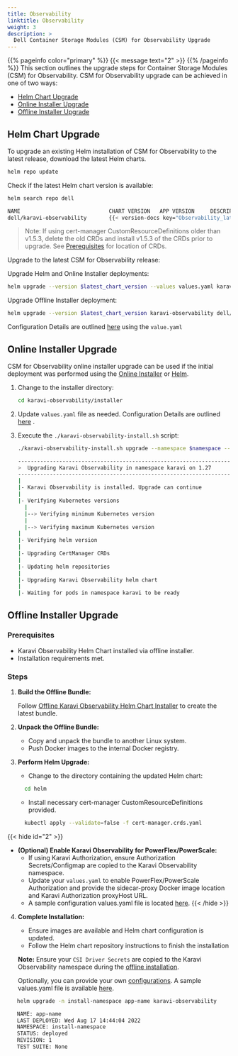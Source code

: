 ```yaml
---
title: Observability
linktitle: Observability
weight: 3
description: >
  Dell Container Storage Modules (CSM) for Observability Upgrade
---
```

{{% pageinfo color="primary" %}}
{{< message text="2" >}}
{{% /pageinfo %}}
This section outlines the upgrade steps for Container Storage Modules (CSM) for Observability. CSM for Observability upgrade can be achieved in one of two ways:

- [Helm Chart Upgrade](../observability/#helm-chart-upgrade)
- [Online Installer Upgrade](../observability/#online-installer-upgrade)
- [Offline Installer Upgrade](../observability/#offline-installer-upgrade)


## Helm Chart Upgrade

<!--CSM for Observability Helm upgrade supports [Helm](docs/getting-started/installation/kubernetes/{{Var}}/helm/csm-modules/observability/#install-the-csm-for-observability-helm-chart-1), [Online Installer](docs/getting-started/installation/kubernetes/{{Var}}/helm/csm-modules/observability/#online-installer-4), and [Offline Installer](docs/getting-started/installation/kubernetes/{{Var}}/helm/csm-modules/observability/#prerequisites-5) deployments.
-->
To upgrade an existing Helm installation of CSM for Observability to the latest release, download the latest Helm charts.

```bash
helm repo update
```

Check if the latest Helm chart version is available:

```bash
helm search repo dell
```

```bash
NAME                            CHART VERSION   APP VERSION     DESCRIPTION
dell/karavi-observability       {{< version-docs key="Observability_latestVersion" >}}          {{< version-docs key="Observability_latestVersion" >}}          CSM for Observability is part of the [Container...
```

>Note: If using cert-manager CustomResourceDefinitions older than v1.5.3, delete the old CRDs and install v1.5.3 of the CRDs prior to upgrade. See [Prerequisites](docs/getting-started/installation/kubernetes/{{Var}}/helm/csm-modules/observability/#prerequisites-1) for location of CRDs.

Upgrade to the latest CSM for Observability release:

Upgrade Helm and Online Installer deployments:

```bash
helm upgrade --version $latest_chart_version --values values.yaml karavi-observability dell/karavi-observability -n $namespace
```

Upgrade Offline Installer deployment:

```bash
helm upgrade --version $latest_chart_version karavi-observability dell/karavi-observability -n $namespace
```

Configuration Details are outlined [here](docs/getting-started/installation/kubernetes/{{Var}}/helm/csm-modules/observability/#configuration-3) using the  `value.yaml`
<!--The [configuration](docs/getting-started/installation/kubernetes/{{Var}}/helm/csm-modules/observability/#configuration-3) section lists all the parameters that can be configured using the `values.yaml` file.-->

## Online Installer Upgrade

CSM for Observability online installer upgrade can be used if the initial deployment was performed using the [Online Installer](docs/getting-started/installation/kubernetes/{{Var}}/helm/csm-modules/observability/#online-installer-4) or [Helm](docs/getting-started/installation/kubernetes/{{Var}}/helm/csm-modules/observability/#install-the-csm-for-observability-helm-chart-1).

1. Change to the installer directory:

    ```bash
    cd karavi-observability/installer
    ```

2. Update `values.yaml` file as needed. Configuration Details are outlined [here](docs/getting-started/installation/kubernetes/{{Var}}/helm/csm-modules/observability/#configuration-3) .

3. Execute the `./karavi-observability-install.sh` script:

    ```bash
    ./karavi-observability-install.sh upgrade --namespace $namespace --values myvalues.yaml --version $latest_chart_version
    ```

    ```bash
    ---------------------------------------------------------------------------------
    >  Upgrading Karavi Observability in namespace karavi on 1.27
    ---------------------------------------------------------------------------------
    |
    |- Karavi Observability is installed. Upgrade can continue          Success
    |
    |- Verifying Kubernetes versions
      |
      |--> Verifying minimum Kubernetes version                         Success
      |
      |--> Verifying maximum Kubernetes version                         Success
    |
    |- Verifying helm version                                           Success
    |
    |- Upgrading CertManager CRDs                                       Success
    |
    |- Updating helm repositories                                       Success
    |
    |- Upgrading Karavi Observability helm chart                        Success
    |
    |- Waiting for pods in namespace karavi to be ready                 Success
    ```

## Offline Installer Upgrade

### Prerequisites
- Karavi Observability Helm Chart installed via offline installer.
- Installation requirements met.

### Steps

1. **Build the Offline Bundle:**

   Follow [Offline Karavi Observability Helm Chart Installer](docs/getting-started/installation/kubernetes/{{Var}}/helm/csm-modules/observability/#prerequisites-5) to create the latest bundle.

2. **Unpack the Offline Bundle:**
   - Copy and unpack the bundle to another Linux system.
   - Push Docker images to the internal Docker registry.

3. **Perform Helm Upgrade:**
   - Change to the directory containing the updated Helm chart:
    ```bash
      cd helm
    ```

   - Install necessary cert-manager CustomResourceDefinitions provided.
    ```bash
      kubectl apply --validate=false -f cert-manager.crds.yaml
      ```

{{< hide id="2" >}}
-   **(Optional) Enable Karavi Observability for PowerFlex/PowerScale:**
    - If using Karavi Authorization, ensure Authorization Secrets/Configmap are copied to the Karavi Observability namespace.
    - Update your `values.yaml` to enable PowerFlex/PowerScale Authorization and provide the sidecar-proxy Docker image location and Karavi Authorization proxyHost URL.
    - A sample configuration values.yaml file is located [here](https://github.com/dell/helm-charts/blob/main/charts/karavi-observability/values.yaml).
{{< /hide >}}

4. **Complete Installation:**
   - Ensure images are available and Helm chart configuration is updated.
   - Follow the Helm chart repository instructions to finish the installation

   **Note:** Ensure your `CSI Driver Secrets` are copied to the Karavi Observability namespace during the [offline installation](docs/getting-started/installation/kubernetes/{{Var}}/helm/csm-modules/observability/#prerequisites-5).

   Optionally, you can provide your own [configurations](docs/getting-started/installation/kubernetes/{{Var}}/helm/csm-modules/observability/#configuration-3). A sample values.yaml file is available [here](https://github.com/dell/helm-charts/blob/main/charts/karavi-observability/values.yaml).



<!--
Assuming that you have already installed the Karavi Observability Helm Chart by offline installer and meet its installation requirement.
These instructions can be followed when a Helm chart was installed and will be upgraded in an environment that does not have an Internet connection and will be unable to download the Helm chart and related Docker images.

1. Build the Offline Bundle
    Follow [Offline Karavi Observability Helm Chart Installer](docs/getting-started/installation/kubernetes/{{Var}}/helm/csm-modules/observability/#prerequisites-5) to build the latest bundle.

2. Unpack the Offline Bundle
   Follow [Offline Karavi Observability Helm Chart Installer](docs/getting-started/installation/kubernetes/{{Var}}/helm/csm-modules/observability/#prerequisites-5), copy and unpack the Offline Bundle to another Linux system, and push Docker images to the internal Docker registry.

3. Perform Helm upgrade
   1. Change directory to `helm` which contains the updated Helm chart directory:

      ```bash
      cd helm
      ```

   2. Install necessary cert-manager CustomResourceDefinitions provided.

      ```bash
      kubectl apply --validate=false -f cert-manager.crds.yaml
      ```

   3. (Optional) Enable Karavi Observability for PowerFlex/PowerScale to use an existing instance of Karavi Authorization for accessing the REST API for the given storage systems.
      **Note**: Assuming that if the Karavi Observability's Authorization has been enabled in the phase of [Offline Karavi Observability Helm Chart Installer](docs/getting-started/installation/kubernetes/{{Var}}/helm/csm-modules/observability/#prerequisites-5), the Authorization Secrets/Configmap have been copied to the Karavi Observability namespace.
      A sample configuration values.yaml file is located [here](https://github.com/dell/helm-charts/blob/main/charts/karavi-observability/values.yaml).
      In your own configuration values.yaml, you need to enable PowerFlex/PowerScale Authorization, and provide the location of the sidecar-proxy Docker image and URL of the Karavi Authorization proxyHost address.

   4. After the images have been made available and the Helm chart configuration is updated, follow the instructions within the Helm chart's repository to complete the installation.
      **Note**: Assuming that Your Secrets from CSI Drivers have been copied to the Karavi Observability namespace during the steps of [Offline Karavi Observability Helm Chart Installer](docs/getting-started/installation/kubernetes/{{Var}}/helm/csm-modules/observability/#prerequisites-5)
      Optionally, you could provide your own [configurations](docs/getting-started/installation/kubernetes/{{Var}}/helm/csm-modules/observability/#configuration-3). A sample values.yaml file is located [here](https://github.com/dell/helm-charts/blob/main/charts/karavi-observability/values.yaml).
-->
   ```bash
      helm upgrade -n install-namespace app-name karavi-observability
   ```

   ```bash
      NAME: app-name
      LAST DEPLOYED: Wed Aug 17 14:44:04 2022
      NAMESPACE: install-namespace
      STATUS: deployed
      REVISION: 1
      TEST SUITE: None
   ```
